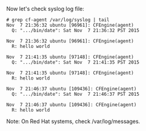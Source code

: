Now let's check syslog log file:

```console
# grep cf-agent /var/log/syslog | tail
Nov  7 21:36:32 ubuntu [96961]: CFEngine(agent) 
  Q: ".../bin/date": Sat Nov  7 21:36:32 PST 2015

Nov  7 21:36:32 ubuntu [96961]: CFEngine(agent) 
  R: hello world

Nov  7 21:41:35 ubuntu [97148]: CFEngine(agent) 
  Q: ".../bin/date": Sat Nov  7 21:41:35 PST 2015

Nov  7 21:41:35 ubuntu [97148]: CFEngine(agent) 
  R: hello world

Nov  7 21:46:37 ubuntu [109436]: CFEngine(agent) 
  Q: ".../bin/date": Sat Nov  7 21:46:37 PST 2015

Nov  7 21:46:37 ubuntu [109436]: CFEngine(agent) 
  R: hello world
```

Note: On Red Hat systems, check /var/log/messages.
